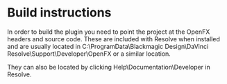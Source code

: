 # Build instructions

In order to build the plugin you need to point the project at the OpenFX headers and source code. These are included with Resolve when installed and are usually located in C:\ProgramData\Blackmagic Design\DaVinci Resolve\Support\Developer\OpenFX or a similar location.

They can also be located by clicking Help\Documentation\Developer in Resolve.
